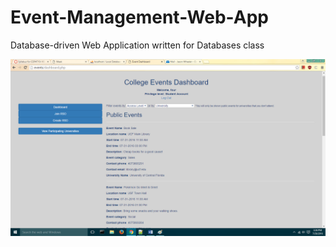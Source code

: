 # Event-Management-Web-App
Database-driven Web Application written for Databases class

![GUI image](/eventSiteProject/GUI_screenshots/studentDashboard.png)
